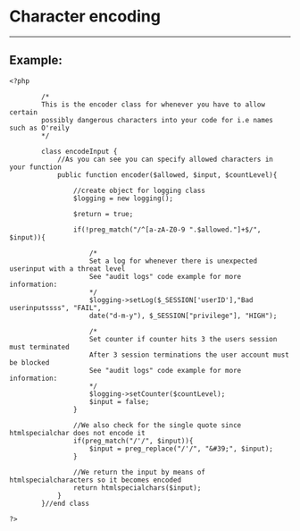 # Character encoding
-------

## Example:


    <?php

			/*
			This is the encoder class for whenever you have to allow certain
			possibly dangerous characters into your code for i.e names such as O'reily
			*/

			class encodeInput {
				//As you can see you can specify allowed characters in your function
				public function encoder($allowed, $input, $countLevel){

					//create object for logging class
					$logging = new logging();

					$return = true;

					if(!preg_match("/^[a-zA-Z0-9 ".$allowed."]+$/", $input)){		

						/*
						Set a log for whenever there is unexpected userinput with a threat level
						See "audit logs" code example for more information:
						*/
						$logging->setLog($_SESSION['userID'],"Bad userinputssss", "FAIL",
						date("d-m-y"), $_SESSION["privilege"], "HIGH");

						/*
						Set counter if counter hits 3 the users session must terminated
						After 3 session terminations the user account must be blocked
						See "audit logs" code example for more information:
						*/			
						$logging->setCounter($countLevel);
						$input = false;
					}

					//We also check for the single quote since htmlspecialchar does not encode it
					if(preg_match("/'/", $input)){
						$input = preg_replace("/'/", "&#39;", $input);
					}

					//We return the input by means of htmlspecialcharacters so it becomes encoded
					return htmlspecialchars($input);
				}
			}//end class

    ?>
